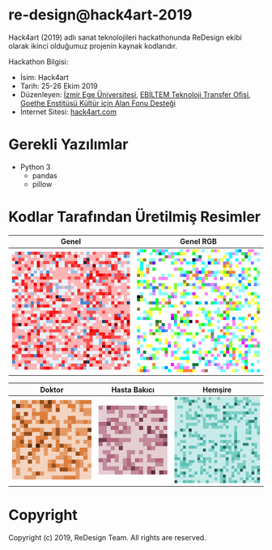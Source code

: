 # re-design@hack4art-2019

Hack4art (2019) adlı sanat teknolojileri hackathonunda ReDesign ekibi olarak ikinci olduğumuz projenin kaynak kodlarıdır.

Hackathon Bilgisi:
- İsim: Hack4art
- Tarih: 25-26 Ekim 2019
- Düzenleyen: [İzmir Ege Üniversitesi](https://ege.edu.tr/eng-0/homepage.html), [EBİLTEM Teknoloji Transfer Ofisi](https://ebiltem.ege.edu.tr/), [Goethe Enstitüsü Kültür için Alan Fonu Desteği](https://kulturicinalan.com)
- İnternet Sitesi: [hack4art.com](https://web.archive.org/web/20200318214714/https://www.hack4art.com/)

# Gerekli Yazılımlar
- Python 3
    - pandas
    - pillow


# Kodlar Tarafından Üretilmiş Resimler
Genel | Genel RGB
------------ | -------------
![Genel](images/genel.jpg) | ![Genel RGB](images/genel_rgb.jpg)

Doktor       | Hasta Bakıcı  | Hemşire
------------ | ------------- | -------------
![Doktor](images/meslek_doktor.jpg) | ![Hasta Bakıcı](images/meslek_hbakici.jpg) | ![Hemşire](images/meslek_hemsire.jpg)

# Copyright
Copyright (c) 2019, ReDesign Team. All rights are reserved.
